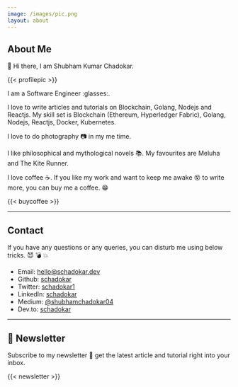 ```yaml
---
image: /images/pic.png
layout: about
---
```

## About Me

:rocket: Hi there, I am Shubham Kumar Chadokar. 

{{< profilepic >}} 

I am a Software Engineer :glasses:. 

I love to write articles and tutorials on Blockchain, Golang, Nodejs and Reactjs. 
My skill set is Blockchain (Ethereum, Hyperledger Fabric), Golang, Nodejs, Reactjs, Docker, Kubernetes. 

I love to do photography :camera: in my me time. 

I like philosophical and mythological novels :books:. My favourites are Meluha and The Kite Runner.  


I love coffee :coffee:. If you like my work and want to keep me awake :dizzy_face: to write more, you can buy me a coffee. :grin: 


{{< buycoffee >}}

---

## Contact

If you have any questions or any queries, you can disturb me using below tricks. :smiling_imp: :bomb: :boom:

 - Email: [hello@schadokar.dev](mailto:hello@schadokar.dev)
 - Github: [schadokar](https://github.com/schadokar/) 
 - Twitter: [schadokar1](https://twitter.com/schadokar1)
 - LinkedIn: [schadokar](https://www.linkedin.com/in/schadokar/)
 - Medium: [@shubhamchadokar04](https://medium.com/@shubhamchadokar04)
 - Dev.to: [schadokar](https://dev.to/schadokar)  

 ---

 ## :wave: Newsletter

Subscribe to my newsletter 📰 get the latest article and tutorial right into your inbox.

{{< newsletter >}}